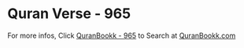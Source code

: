 # Quran Verse - 965 

For more infos, Click [QuranBookk - 965](https://www.quranbookk.com/quran/search?q=965) to Search at [QuranBookk.com](http://quranbookk.com/)